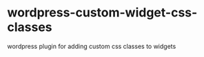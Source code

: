 wordpress-custom-widget-css-classes
===================================

wordpress plugin for adding custom css classes to widgets